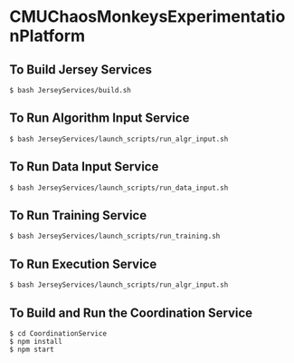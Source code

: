 # CMUChaosMonkeysExperimentationPlatform

## To Build Jersey Services

```
$ bash JerseyServices/build.sh
```

## To Run Algorithm Input Service

```
$ bash JerseyServices/launch_scripts/run_algr_input.sh
```

## To Run Data Input Service

```
$ bash JerseyServices/launch_scripts/run_data_input.sh
```

## To Run Training Service

```
$ bash JerseyServices/launch_scripts/run_training.sh
```

## To Run Execution Service

```
$ bash JerseyServices/launch_scripts/run_algr_input.sh
```

## To Build and Run the Coordination Service

```
$ cd CoordinationService
$ npm install
$ npm start
```